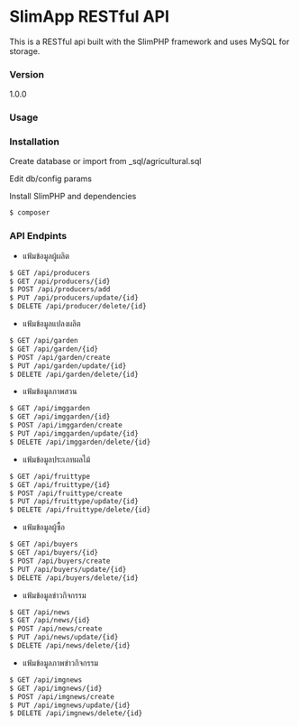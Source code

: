 # SlimApp RESTful API

This is a RESTful api built with the SlimPHP framework and uses MySQL for storage.

### Version
1.0.0

### Usage


### Installation

Create database or import from _sql/agricultural.sql

Edit db/config params

Install SlimPHP and dependencies

```sh
$ composer
```
### API Endpints
- แฟ้มข้อมูลผู้ผลิต
```sh
$ GET /api/producers
$ GET /api/producers/{id}
$ POST /api/producers/add
$ PUT /api/producers/update/{id}
$ DELETE /api/producer/delete/{id}
```
- แฟ้มข้อมูลแปลงผลิต
```sh
$ GET /api/garden
$ GET /api/garden/{id}
$ POST /api/garden/create
$ PUT /api/garden/update/{id}
$ DELETE /api/garden/delete/{id}
```
- แฟ้มข้อมูลภาพสวน
```sh
$ GET /api/imggarden
$ GET /api/imggarden/{id}
$ POST /api/imggarden/create
$ PUT /api/imggarden/update/{id}
$ DELETE /api/imggarden/delete/{id}
```
- แฟ้มข้อมูลประเภทผลไม้
```sh
$ GET /api/fruittype
$ GET /api/fruittype/{id}
$ POST /api/fruittype/create
$ PUT /api/fruittype/update/{id}
$ DELETE /api/fruittype/delete/{id}
```
- แฟ้มข้อมูลผู้ซื้อ
```sh
$ GET /api/buyers
$ GET /api/buyers/{id}
$ POST /api/buyers/create
$ PUT /api/buyers/update/{id}
$ DELETE /api/buyers/delete/{id}
```
- แฟ้มข้อมูลข่าวกิจกรรม
```sh
$ GET /api/news
$ GET /api/news/{id}
$ POST /api/news/create
$ PUT /api/news/update/{id}
$ DELETE /api/news/delete/{id}
```
- แฟ้มข้อมูลภาพข่าวกิจกรรม
```sh
$ GET /api/imgnews
$ GET /api/imgnews/{id}
$ POST /api/imgnews/create
$ PUT /api/imgnews/update/{id}
$ DELETE /api/imgnews/delete/{id}
```
